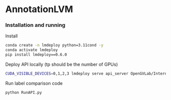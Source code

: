 # AnnotationLVM

### Installation and running

Install
```bash
conda create -n lmdeploy python=3.11cond -y
conda activate lmdeploy
pip install lmdeploy==0.6.0
```

Deploy API locally (tp should be the number of GPUs)
```bash
CUDA_VISIBLE_DEVICES=0,1,2,3 lmdeploy serve api_server OpenGVLab/InternVL2-40B-AWQ --backend turbomind --server-port 23333 --model-format awq --tp 4  --session-len 8192
```

Run label comparison code
```bash
python RunAPI.py
```

